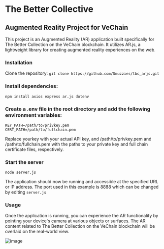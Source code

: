 
# The Better Collective
## Augmented Reality Project for VeChain
This project is an Augmented Reality (AR) application built specifically for The Better Collection on the VeChain blockchain. It utilizes AR.js, a lightweight library for creating augmented reality experiences on the web.

### Installation
Clone the repository:
```git clone https://github.com/Smuzzies/tbc_arjs.git```

### Install dependencies:
```npm init
npm install axios express ar.js dotenv
```

### Create a .env file in the root directory and add the following environment variables:
```API_KEY=yourkey
KEY_PATH=/path/to/privkey.pem
CERT_PATH=/path/to/fullchain.pem
```
Replace yourkey with your actual API key, and /path/to/privkey.pem and /path/to/fullchain.pem with the paths to your private key and full chain certificate files, respectively.

### Start the server
```node server.js```

The application should now be running and accessible at the specified URL or IP address. The port used in this example is 8888 which can be changed by editing ```server.js```

### Usage

Once the application is running, you can experience the AR functionality by pointing your device's camera at various objects or surfaces. The AR content related to The Better Collection on the VeChain blockchain will be overlaid on the real-world view.

![image](https://github.com/Smuzzies/tbc_arjs/assets/110495122/8c9a276a-e24a-4f98-9679-60805d697f7a?raw=true&width=200)

